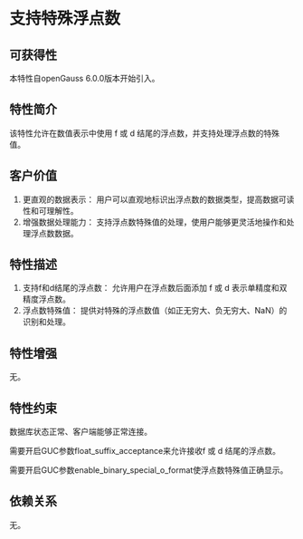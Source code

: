 # 支持特殊浮点数<a name="ZH-CN_TOPIC_0000001152195135"></a>

## 可获得性<a name="section56086982"></a>

本特性自openGauss 6.0.0版本开始引入。

## 特性简介<a name="section35020791"></a>

该特性允许在数值表示中使用 f 或 d 结尾的浮点数，并支持处理浮点数的特殊值。

## 客户价值<a name="section46751668"></a>

1.  更直观的数据表示： 用户可以直观地标识出浮点数的数据类型，提高数据可读性和可理解性。
2.  增强数据处理能力： 支持浮点数特殊值的处理，使用户能够更灵活地操作和处理浮点数数据。

## 特性描述<a name="section18111828"></a>

1.  支持f和d结尾的浮点数： 允许用户在浮点数后面添加 f 或 d 表示单精度和双精度浮点数。
2.  浮点数特殊值： 提供对特殊的浮点数值（如正无穷大、负无穷大、NaN）的识别和处理。

## 特性增强<a name="section28788730"></a>

无。

## 特性约束<a name="section06531946143616"></a>

数据库状态正常、客户端能够正常连接。

需要开启GUC参数float_suffix_acceptance来允许接收f 或 d 结尾的浮点数。

需要开启GUC参数enable_binary_special_o_format使浮点数特殊值正确显示。

## 依赖关系<a name="section57771982"></a>

无。

